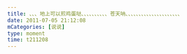 ```yaml
---
title: 、、、地上可以煎鸡蛋哒、、、、、、、、、、苍天呐、、、、、、、、、、、、、、、、、、、、、
date: 2011-07-05 21:12:08
mCategories: [说说]
type: moment
time: t211208
---
```


